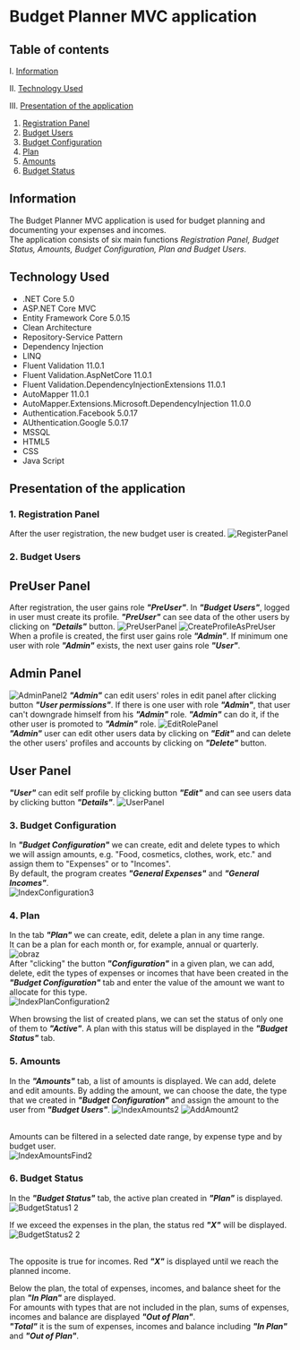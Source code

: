 # Budget Planner MVC application

## Table of contents
I. [Information](#information)

II. [Technology Used](#technology-used)

III. [Presentation of the application](#presentation-of-the-application)
1. [Registration Panel](#1registration-panel)
2. [Budget Users](#2budget-users)
3. [Budget Configuration](#3budget-configuration)
4. [Plan](#4plan)
5. [Amounts](#5amounts)
6. [Budget Status](#6budget-status)
## Information
The Budget Planner MVC application is used for budget planning and documenting your expenses and incomes. <br> The application consists of six main functions _Registration Panel, Budget Status, Amounts, Budget Configuration, Plan and Budget Users_.


## Technology Used
* .NET Core 5.0
* ASP.NET Core MVC
* Entity Framework Core 5.0.15
* Clean Architecture
* Repository-Service Pattern
* Dependency Injection
* LINQ
* Fluent Validation 11.0.1
* Fluent Validation.AspNetCore 11.0.1
* Fluent Validation.DependencyInjectionExtensions 11.0.1
* AutoMapper 11.0.1
* AutoMapper.Extensions.Microsoft.DependencyInjection 11.0.0
* Authentication.Facebook 5.0.17
* AUthentication.Google 5.0.17
* MSSQL
* HTML5
* CSS
* Java Script
## Presentation of the application

### **1.	Registration Panel**

After the user registration, the new budget user is created.
![RegisterPanel](https://user-images.githubusercontent.com/95985120/184502174-cd2ecf82-b9d3-4636-a383-f3bc212076fd.png)

### **2.	Budget Users**

## **PreUser Panel** ##
After registration, the user gains role **_"PreUser"_**. In **_"Budget Users"_**, logged in user must create its profile. **_"PreUser"_** can see data of the other users by clicking on **_"Details"_** button.
![PreUserPanel](https://user-images.githubusercontent.com/95985120/184502402-7251f4e0-e86c-45b5-86ae-1c3858d3209d.png)
![CreateProfileAsPreUser](https://user-images.githubusercontent.com/95985120/184502414-5e633b91-22db-4dc1-a935-eca722dd6b00.png)
<br> When a profile is created, the first user gains role **_"Admin"_**. If minimum one user with role **_"Admin"_** exists, the next user gains role **_"User"_**. </br>

## **Admin Panel** ##
![AdminPanel2](https://user-images.githubusercontent.com/95985120/184503026-9e940adf-5332-44e9-83f4-a6c8541283e6.png)
**_"Admin"_** can edit users' roles in edit panel after clicking button **_"User permissions"_**. 
If there is one user with role **_"Admin"_**, that user can't downgrade himself from his **_"Admin"_** role. **_"Admin"_** can do it, if the other user is promoted to **_"Admin"_** role.
![EditRolePanel](https://user-images.githubusercontent.com/95985120/184503698-80e2810e-1c3b-4a61-8741-8e32d29c7775.png)
<br> **_"Admin"_** user can edit other users data by clicking on **_"Edit"_** and can delete the other users' profiles and accounts by clicking on **_"Delete"_** button. </br>

## **User Panel** ##
**_"User"_** can edit self profile by clicking button **_"Edit"_** and can see users data by clicking button **_"Details"_**.
![UserPanel](https://user-images.githubusercontent.com/95985120/184503847-3d3b6403-29a8-4f86-9614-d5dac5f72f30.png)

### **3.	Budget Configuration** 

In **_"Budget Configuration"_** we can create, edit and delete types to which we will assign amounts, e.g. "Food, cosmetics, clothes, work, etc." and assign them to "Expenses" or to "Incomes".
<br> By default, the program creates **_"General Expenses"_** and **_"General Incomes"_**. </br>
![IndexConfiguration3](https://user-images.githubusercontent.com/95985120/184504093-8b3399b0-1013-4e90-b6c4-88d00e3687c0.png)

### **4.	Plan**

In the tab **_"Plan"_** we can create, edit, delete a plan in any time range.
<br> It can be a plan for each month or, for example, annual or quarterly. </br>
![obraz](https://user-images.githubusercontent.com/95985120/184504197-da76e4a3-35ac-4ba2-a89f-3ed2201b4aaa.png)
<br> After "clicking" the button **_"Configuration"_** in a given plan, we can add, delete, edit the types of expenses or incomes that have been created in the **_"Budget Configuration"_** tab and enter the value of the amount we want to allocate for this type. </br>
![IndexPlanConfiguration2](https://user-images.githubusercontent.com/95985120/184504573-c772308a-d5ec-4da1-81a2-f2642b6e5b96.png)


When browsing the list of created plans, we can set the status of only one of them to **_"Active"_**. A plan with this status will be displayed in the **_"Budget Status"_** tab.

### **5.	Amounts**

In the **_"Amounts"_** tab, a list of amounts is displayed. We can add, delete and edit amounts. By adding the amount, we can choose the date, the type that we created in **_"Budget Configuration"_** and assign the amount to the user from **_"Budget Users"_**.
![IndexAmounts2](https://user-images.githubusercontent.com/95985120/184504932-ccc028f0-c53f-47bc-91cf-024a5ef3de74.png)
![AddAmount2](https://user-images.githubusercontent.com/95985120/184504938-8f4dd656-c289-42ce-9fe4-654b405d54e3.png)

<br> Amounts can be filtered in a selected date range, by expense type and by budget user. </br>
![IndexAmountsFind2](https://user-images.githubusercontent.com/95985120/184504945-fe75a820-06dd-451b-96cd-0b6a0aa47e17.png)

### **6.	Budget Status**

In the **_"Budget Status"_** tab, the active plan created in **_"Plan"_** is displayed.
![BudgetStatus1 2](https://user-images.githubusercontent.com/95985120/184505161-e332f67b-cd74-4177-b660-b98a6b88fc6c.png)

If we exceed the expenses in the plan, the status red **_"X"_** will be displayed.
![BudgetStatus2 2](https://user-images.githubusercontent.com/95985120/184505169-051d613d-0196-4503-8c8f-8d4062686a54.png)

<br> The opposite is true for incomes. Red **_"X"_** is displayed until we reach the planned income. </br>

Below the plan, the total of expenses, incomes, and balance sheet for the plan **_"In Plan"_** are displayed.
<br> For amounts with types that are not included in the plan, sums of expenses, incomes and balance are displayed **_"Out of Plan"_**. </br>
**_"Total"_** it is the sum of expenses, incomes and balance including **_"In Plan"_** and **_"Out of Plan"_**.
